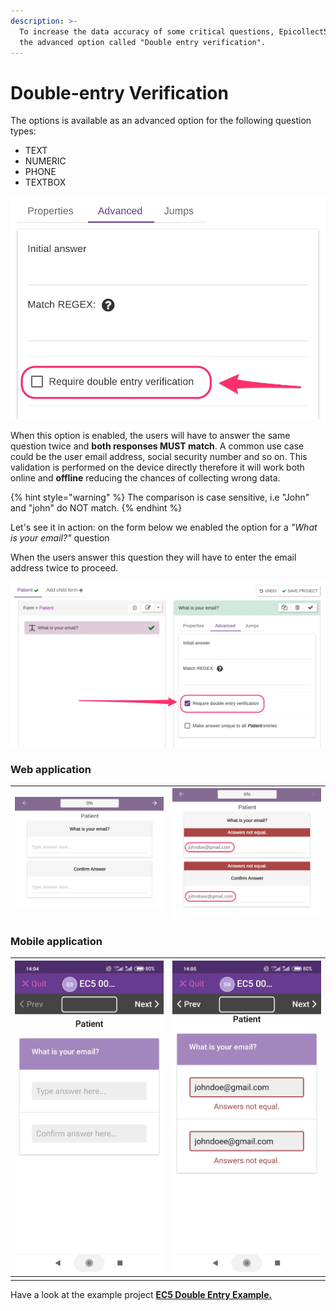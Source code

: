 ```yaml
---
description: >-
  To increase the data accuracy of some critical questions, Epicollect5 provides
  the advanced option called "Double entry verification".
---
```


# Double-entry Verification

The options is available as an advanced option for the following question types:

* TEXT
* NUMERIC
* PHONE
* TEXTBOX

![](../.gitbook/assets/double-entry-1.jpg)

When this option is enabled, the users will have to answer the same question twice and **both responses MUST match**. A common use case could be the user email address, social security number and so on. This validation is performed on the device directly therefore it will work both online and **offline** reducing the chances of collecting wrong data.

{% hint style="warning" %}
The comparison is case sensitive, i.e "John" and "john" do NOT match.
{% endhint %}

Let's see it in action: on the form below we enabled the option for a _"What is your email?"_ question

When the users answer this question they will have to enter the email address twice to proceed.

![](../.gitbook/assets/double-entry-2.jpg)

### Web application

| <img src="../.gitbook/assets/double-entry-3.jpg" alt="" data-size="original">  | <img src="../.gitbook/assets/double-entry-4.jpg" alt="" data-size="original">  |
| ------------------------------------------------------------------------------ | ------------------------------------------------------------------------------ |

### Mobile application

| <img src="../.gitbook/assets/double-entry-5.jpg" alt="" data-size="original">  | <img src="../.gitbook/assets/double-entry-6.jpg" alt="" data-size="original">  |
| ------------------------------------------------------------------------------ | ------------------------------------------------------------------------------ |
|                                                                                |                                                                                |

Have a look at the example project [**EC5 Double Entry Example.**](https://five.epicollect.net/project/ec5-double-entry-example)
